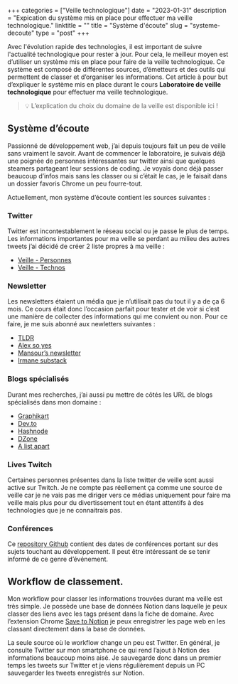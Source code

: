 +++
categories = ["Veille technologique"]
date = "2023-01-31"
description = "Expication du système mis en place pour effectuer ma veille technologique."
linktitle = ""
title = "Système d'écoute"
slug = "systeme-decoute"
type = "post"
+++

Avec l'évolution rapide des technologies, il est important de suivre l'actualité technologique pour rester à jour. Pour cela, le meilleur moyen est d’utiliser un système mis en place pour faire de la veille technologique. Ce système est composé de différentes sources, d’émetteurs et des outils qui permettent de classer et d’organiser les informations. Cet article à pour but d’expliquer le système mis en place durant le cours **Laboratoire de veille technologique** pour effectuer ma veille technologique.

>💡 L’explication du choix du domaine de la veille est disponible ici !

## Système d’écoute

Passionné de développement web, j’ai depuis toujours fait un peu de veille sans vraiment le savoir. Avant de commencer le laboratoire, je suivais déjà une poignée de personnes intéressantes sur twitter ainsi que quelques steamers partageant leur sessions de coding. Je voyais donc déjà passer beaucoup d’infos mais sans les classer ou si c’était le cas, je le faisait dans un dossier favoris Chrome un peu fourre-tout.

Actuellement, mon système d’écoute contient les sources suivantes : 

### Twitter

Twitter est incontestablement le réseau social ou je passe le plus de temps. Les informations importantes pour ma veille se perdant au milieu des autres tweets j’ai décidé de créer 2 liste propres à ma veille : 

- [Veille - Personnes](https://twitter.com/i/lists/1620359973552197632)
- [Veille - Technos](https://twitter.com/i/lists/1620361853091151872?s=20)

### Newsletter

Les newsletters étaient un média que je n’utilisait pas du tout il y a de ça 6 mois. Ce cours était donc l’occasion parfait pour tester et de voir si c’est une manière de collecter des informations qui me convient ou non. Pour ce faire, je me suis abonné aux newletters suivantes :

- [TLDR](https://tldr.tech/)
- [Alex so yes](https://alexsoyes.com/)
- [Mansour’s newsletter](https://mansjs.substack.com/)
- [Irmane substack](https://www.imranesubstack.dev/)

### Blogs spécialisés

Durant mes recherches, j’ai aussi pu mettre de côtés les URL de blogs spécialisés dans mon domaine : 

- [Graphikart](https://grafikart.fr/)
- [Dev.to](https://dev.to/)
- [Hashnode](https://hashnode.com/)
- [DZone](https://dzone.com/javascript)
- [A list apart](https://alistapart.com/)

### Lives Twitch

Certaines personnes présentes dans la liste twitter de veille sont aussi active sur Twitch. Je ne compte pas réellement ça comme une source de veille car je ne vais pas me diriger vers ce médias uniquement pour faire ma veille mais plus pour du divertissement tout en étant attentifs à des technologies que je ne connaitrais pas.

### Conférences

Ce [repository Github](https://github.com/scraly/developers-conferences-agenda) contient des dates de conférences portant sur des sujets touchant au développement. Il peut être intéressant de se tenir informé de ce genre d’événement.

## Workflow de classement.

Mon workflow pour classer les informations trouvées durant ma veille est très simple. Je possède une base de données Notion dans laquelle je peux classer des liens avec les tags présent dans la fiche de domaine. Avec l’extension Chrome [Save to Notion](https://chrome.google.com/webstore/detail/save-to-notion/ldmmifpegigmeammaeckplhnjbbpccmm) je peux enregistrer les page web en les classant directement dans la base de données.

La seule source où le workflow change un peu est Twitter. En général, je consulte Twitter sur mon smartphone ce qui rend l’ajout à Notion des informations beaucoup moins aisé. Je sauvegarde donc dans un premier temps les tweets sur Twitter et je viens régulièrement depuis un PC sauvegarder les tweets enregistrés sur Notion.